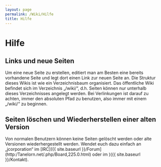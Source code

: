 ```yaml
---
layout: page
permalink: /Wiki/Hilfe
title: Hilfe
---
```


# Hilfe

## Links und neue Seiten

Um eine neue Seite zu erstellen, editiert man am Besten eine bereits vorhandene Seite und legt dort einen Link zur neuen Seite an. Die Struktur dieses Wikis ist wie ein Verzeichnisbaum organisiert. Das öffentliche Wiki befindet sich im Verzeichnis „/wiki/“, d.h. Seiten können nur unterhalb dieses Verzeichnisses angelegt werden. Bei Verlinkungen ist darauf zu achten, immer den absoluten Pfad zu benutzen, also immer mit einem „/wiki/“ zu beginnen.

## Seiten löschen und Wiederherstellen einer alten Version

Von normalen Benutzern können keine Seiten gelöscht werden oder alte Versionen wiederhergestellt werden. Wendet euch dazu einfach an „jcorporation“ im [IRC]({{ site.baseurl }}/Forum](http:/Tanelorn.net/.php/Board,225.0.html) oder im )({{ site.baseurl }}/Kontakt).

